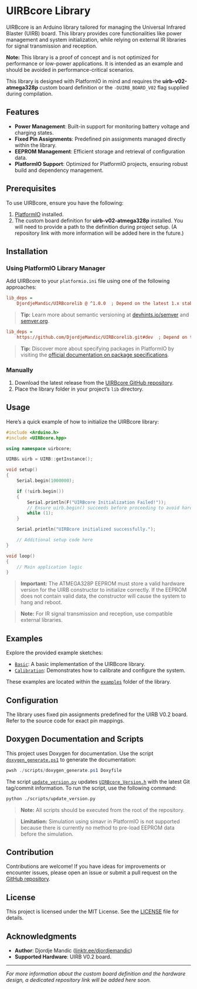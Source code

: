 # UIRBcore Library

UIRBcore is an Arduino library tailored for managing the Universal Infrared Blaster (UIRB) board. This library provides core functionalities like power management and system initialization, while relying on external IR libraries for signal transmission and reception.

**Note:** This library is a proof of concept and is not optimized for performance or low-power applications. It is intended as an example and should be avoided in performance-critical scenarios.

This library is designed with PlatformIO in mind and requires the **uirb-v02-atmega328p** custom board definition or the `-DUIRB_BOARD_V02` flag supplied during compilation.

## Features

- **Power Management**: Built-in support for monitoring battery voltage and charging states.
- **Fixed Pin Assignments**: Predefined pin assignments managed directly within the library.
- **EEPROM Management**: Efficient storage and retrieval of configuration data.
- **PlatformIO Support**: Optimized for PlatformIO projects, ensuring robust build and dependency management.

## Prerequisites

To use UIRBcore, ensure you have the following:

1. [PlatformIO](https://platformio.org/) installed.
2. The custom board definition for **uirb-v02-atmega328p** installed. You will need to provide a path to the definition during project setup. (A repository link with more information will be added here in the future.)

## Installation

### Using PlatformIO Library Manager

Add UIRBcore to your `platformio.ini` file using one of the following approaches:

```ini
lib_deps =
    DjordjeMandic/UIRBcorelib @ ^1.0.0  ; Depend on the latest 1.x stable version
```

> **Tip:** Learn more about semantic versioning at [devhints.io/semver](https://devhints.io/semver) and [semver.org](https://semver.org/).

```ini
lib_deps =
    https://github.com/DjordjeMandic/UIRBcorelib.git#dev  ; Depend on the development Git branch
```

> **Tip:** Discover more about specifying packages in PlatformIO by visiting the [official documentation on package specifications](https://docs.platformio.org/en/latest/core/userguide/pkg/cmd_install.html#package-specifications).

### Manually

1. Download the latest release from the [UIRBcore GitHub repository](https://github.com/DjordjeMandic/UIRBcorelib).
2. Place the library folder in your project’s `lib` directory.

## Usage

Here’s a quick example of how to initialize the UIRBcore library:

```cpp
#include <Arduino.h>
#include <UIRBcore.hpp>

using namespace uirbcore;

UIRB& uirb = UIRB::getInstance();

void setup()
{
    Serial.begin(1000000);

    if (!uirb.begin())
    {
        Serial.println(F("UIRBcore Initialization Failed!"));
        // Ensure uirb.begin() succeeds before proceeding to avoid hardware damage.
        while (1);
    }

    Serial.println("UIRBcore initialized successfully.");

    // Additional setup code here
}

void loop()
{
    // Main application logic
}
```

> **Important:** The ATMEGA328P EEPROM must store a valid hardware version for the UIRB constructor to initialize correctly. If the EEPROM does not contain valid data, the constructor will cause the system to hang and reboot.

> **Note:** For IR signal transmission and reception, use compatible external libraries.

## Examples

Explore the provided example sketches:

- [`Basic`](./examples/Basic): A basic implementation of the UIRBcore library.
- [`Calibration`](./examples/Calibration): Demonstrates how to calibrate and configure the system.

These examples are located within the [`examples`](./examples) folder of the library.

## Configuration

The library uses fixed pin assignments predefined for the UIRB V0.2 board. Refer to the source code for exact pin mappings.

## Doxygen Documentation and Scripts

This project uses Doxygen for documentation. Use the script [`doxygen_generate.ps1`](./scripts/doxygen_generate.ps1) to generate the documentation:

```powershell
pwsh ./scripts/doxygen_generate.ps1 Doxyfile
```

The script [`update_version.py`](./scripts/update_version.py) updates [`UIRBcore_Version.h`](./include/UIRBcore_Version.h) with the latest Git tag/commit information. To run the script, use the following command:

```bash
python ./scripts/update_version.py
```

> **Note:** All scripts should be executed from the root of the repository.

> **Limitation:** Simulation using simavr in PlatformIO is not supported because there is currently no method to pre-load EEPROM data before the simulation.

## Contribution

Contributions are welcome! If you have ideas for improvements or encounter issues, please open an issue or submit a pull request on the [GitHub repository](https://github.com/DjordjeMandic/UIRBcorelib).

## License

This project is licensed under the MIT License. See the [LICENSE](./LICENSE) file for details.

## Acknowledgments

- **Author**: Djordje Mandic ([linktr.ee/djordjemandic](https://linktr.ee/djordjemandic))
- **Supported Hardware**: UIRB V0.2 board.

---

_For more information about the custom board definition and the hardware design, a dedicated repository link will be added here soon._
